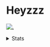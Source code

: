 # Heyzzz  

[![.](https://skillicons.dev/icons?i=js,ts,nextjs,nestjs,mongodb)](https://skillicons.dev)  

<details>
<summary>Stats</summary
<!--START_SECTION:waka-->

```txt
TypeScript   8 hrs 47 mins   █████████████████████▒░░░   85.01 %
JavaScript   57 mins         ██▒░░░░░░░░░░░░░░░░░░░░░░   09.21 %
CSS          19 mins         ▓░░░░░░░░░░░░░░░░░░░░░░░░   03.20 %
JSON         11 mins         ▒░░░░░░░░░░░░░░░░░░░░░░░░   01.90 %
Rust         3 mins          ░░░░░░░░░░░░░░░░░░░░░░░░░   00.60 %
```

<!--END_SECTION:waka-->
</details>
